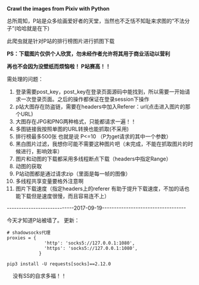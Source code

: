 **Crawl the images from Pixiv with Python**

总所周知，P站是众多绘画爱好者的天堂，当然也不乏恬不知耻来求图的“不法分子”(哈哈就是在下)

此爬虫就是针对P站的排行榜图片进行抓图下载

**PS：下载图片仅供个人欣赏，勿未经作者允许将其用于商业活动以营利**

**再也不会因为没壁纸而烦恼啦！ P站赛高！！**

需处理的问题：

1. 登录需要post_key，post_key在登录页面源码中能找到，所以需要一开始请求一次登录页面。之后的操作都保证在登录session下操作
2. p站大图存在防盗链，需要在headers中加入Referer：url(点击进入图片的那个URL)
3. 大图存在JPG和PNG两种格式，只能都请求一遍！！
4. 多图链接我按照单图的URL转换也能抓取(不采用)
5. 排行榜最多500张  也就是说 P<=10  （P为get请求的其中一个参数）
6. 黑白图片过滤，我想你可能不需要这种图片吧（未完成，不能在抓取图片的时候进行，影响效率）
7. 图片和动图的下载都采用多线程断点下载（headers中指定Range）
8. 动图的获取
9. P站动图都是通过请求zip（里面是每一帧的图像）
10. 多线程共享变量要格外注意啊
11. 图片下载速度（指定headers上的referer  有助于提升下载速度，不加的话也能下载但是速度很慢，而且容易连不上）


----------------------------2017-09-19-----------------------------------

今天才知道P站被墙了。
更新：
````
# shadowsocks代理
proxies = {
              'http': 'socks5://127.0.0.1:1080',
              'https': 'socks5://127.0.0.1:1080',
            }
````
    pip3 install -U requests[socks]==2.12.0
    
没有SS的自求多福！！

